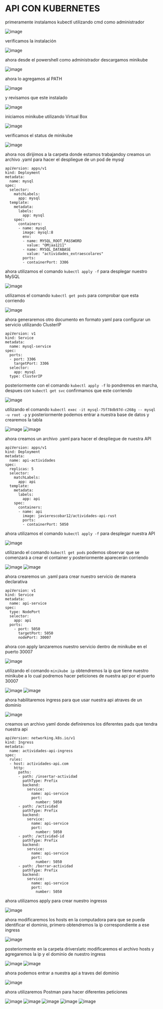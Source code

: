 # API CON KUBERNETES

primeramente instalamos kubectl utilizando cmd como administrador

![image](https://github.com/user-attachments/assets/37fbf193-ac17-4891-81de-53ee1b1cf81b)

verificamos la instalación

![image](https://github.com/user-attachments/assets/af34c533-0f1c-4cb2-a496-bd4063edd9b0)

ahora desde el powershell como administrador descargamos minikube

![image](https://github.com/user-attachments/assets/e9cd3989-3e14-49c4-9413-c12283a02e69)

ahora lo agregamos al PATH

![image](https://github.com/user-attachments/assets/c665d761-662f-459b-be36-ac89c6f9c42f)

y revisamos que este instalado

![image](https://github.com/user-attachments/assets/37d0858f-d239-48f3-b6f6-ea0e24b2316f)

iniciamos minikube utilizando Virtual Box

![image](https://github.com/user-attachments/assets/bbf7c771-a181-469a-9ba3-d139d665afde)

verificamos el status de minikube

![image](https://github.com/user-attachments/assets/5df22f99-c1d2-4f84-8708-66a3c4f2eeb0)

ahora nos dirijimos a la carpeta donde estamos trabajandoy creamos un archivo .yaml para hacer el despliegue de un pod de mysql

```
apiVersion: apps/v1
kind: Deployment
metadata:
  name: mysql
spec:
  selector:
    matchLabels:
      app: mysql
  template:
    metadata:
      labels:
        app: mysql
    spec:
      containers:
      - name: mysql
        image: mysql:8
        env:
        - name: MYSQL_ROOT_PASSWORD
          value: "OMjaa1211"
        - name: MYSQL_DATABASE
          value: "actividades_extraescolares"
        ports:
        - containerPort: 3306
```

ahora utilizamos el comando ```kubectl apply -f``` para desplegar nuestro MySQL

![image](https://github.com/user-attachments/assets/e1008ae2-197d-49dd-8eab-ea1d73861471)

utilizamos el comando ```kubectl get pods``` para comprobar que esta corriendo

![image](https://github.com/user-attachments/assets/bf68ab3d-292c-4687-a451-4c875d4f0d7c)

ahora generaremos otro documento en formato yaml para configurar un servicio utilizando ClusterIP

```
apiVersion: v1
kind: Service
metadata:
  name: mysql-service
spec:
  ports:
  - port: 3306
    targetPort: 3306
  selector:
    app: mysql
  type: ClusterIP
```
posteriormente con el comando ```kubectl apply -f``` lo pondremos en marcha, despues con ```kubectl get svc``` confirmamos que este corriendo

![image](https://github.com/user-attachments/assets/ebb782c4-e350-4643-929b-91a927abc087)

utilizando el comando ```kubectl exec -it mysql-75f78db97d-c268g -- mysql -u root -p``` y posteriormente podemos entrar a nuestra base de datos y crearemos la tabla

![image](https://github.com/user-attachments/assets/9fe01cde-11b6-46a3-b3e4-cd4a260693e3)
![image](https://github.com/user-attachments/assets/8c032e76-ac38-47a1-8b5f-de571a206d5c)

ahora creamos un archivo .yaml para hacer el despliegue de nuestra API
```
apiVersion: apps/v1
kind: Deployment
metadata:
  name: api-actividades
spec:
  replicas: 5
  selector:
    matchLabels:
      app: api
  template:
    metadata:
      labels:
        app: api
    spec:
      containers:
      - name: api
        image: javierescobar12/actividades-api-rust
        ports:
        - containerPort: 5050
```

ahora utilizamos el comando ```kubectl apply -f``` para desplegar nuestra API

![image](https://github.com/user-attachments/assets/cda3d489-3cdf-40d1-9e2a-2677970f88fc)

utilizando el comando ```kubectl get pods``` podemos observar que se comenzará a crear el container y posteriormente aparecerán corriendo

![image](https://github.com/user-attachments/assets/ad96e472-5c4a-4f2b-b7ad-446f9e992b24)
![image](https://github.com/user-attachments/assets/eef32c32-08f7-4fe6-83fc-89d181c0e91e)

ahora crearemos un .yaml para crear nuestro servicio de manera declarativa
```
apiVersion: v1
kind: Service
metadata:
  name: api-service
spec:
  type: NodePort
  selector:
    app: api
  ports:
    - port: 5050
      targetPort: 5050
      nodePort: 30007
```
ahora con apply lanzaremos nuestro servicio dentro de minikube en el puerto 30007

![image](https://github.com/user-attachments/assets/f4db567d-3122-4ea6-9595-fb9ae7e63115)

utilizando el comando ```minikube ip``` obtendremos la ip que tiene nuestro minikube a lo cual podremos hacer peticiones de nuestra api por el puerto 30007

![image](https://github.com/user-attachments/assets/32ead73c-cbec-47c6-b585-c9bd1707bfd7)
![image](https://github.com/user-attachments/assets/0ba5f0a4-9b4c-4035-b2be-bd99bf05c693)

ahora habilitaremos ingress para que usar nuestra api atraves de un dominio

![image](https://github.com/user-attachments/assets/e1944857-ae35-4c57-81fb-0b150daf33ac)

creamos un archivo yaml donde definiremos los diferentes pads que tendra nuestra api
```
apiVersion: networking.k8s.io/v1
kind: Ingress
metadata:
  name: actividades-api-ingress
spec:
  rules:
  - host: actividades-api.com
    http:
      paths:
      - path: /insertar-actividad  
        pathType: Prefix
        backend:
          service:
            name: api-service  
            port:
              number: 5050  
      - path: /actividad  
        pathType: Prefix
        backend:
          service:
            name: api-service  
            port:
              number: 5050       
      - path: /actividad-id
        pathType: Prefix
        backend:
          service:
            name: api-service
            port:
              number: 5050 
      - path: /borrar-actividad
        pathType: Prefix
        backend:
          service:
            name: api-service
            port:
              number: 5050 
```
ahora utilizamos apply para crear nuestro ingresss

![image](https://github.com/user-attachments/assets/41934fc4-97b2-425f-a052-2513c09aa8df)

ahora modificaremos los hosts en la computadora para que se pueda identificar el dominio, primero obtendremos la ip correspondiente a ese ingress

![image](https://github.com/user-attachments/assets/02bde405-58c5-4c7d-9344-25d55ff4cdc6)

posteriormente en la carpeta drivers\etc modificaremos el archivo hosts y agregaremos la ip y el dominio de nuestro ingress

![image](https://github.com/user-attachments/assets/b8ff227c-0dc9-4d52-930f-c2476de209e3)
![image](https://github.com/user-attachments/assets/f1529bb9-5c2c-454e-8fe1-b4d0b0d44dcb)

ahora podemos entrar a nuestra api a traves del dominio

![image](https://github.com/user-attachments/assets/ba094b34-30d0-42a9-8ed7-f93e10da56c9)

ahora utilizaremos Postman para hacer diferentes peticiones

![image](https://github.com/user-attachments/assets/94b288fb-3520-4bbf-9eea-b3badc9a7f4e)
![image](https://github.com/user-attachments/assets/3ee70b87-d979-4c6a-a609-5fedf99bb36a)
![image](https://github.com/user-attachments/assets/dad7de91-f726-4172-860c-a4801156162c)
![image](https://github.com/user-attachments/assets/898ffea9-2bbd-4365-a6f1-2d5729ef2069)
![image](https://github.com/user-attachments/assets/97a03d7f-6ba1-4c48-9951-b571ed4d4cdc)




